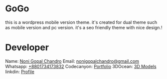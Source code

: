 # GoGo
this is a wordpress mobile version theme. it's created for dual theme such as mobile version and pc version. it's a seo friendly theme with nice design.!

# Developer
Name: [Noni Gopal Chandro](https://nonigopal.com/)
Email: [nonigopalchandro@gmail.com](mailto:nonigopalchandro@gmail.com)
Whatsapp: [+8801734173832](tel:+8801734173832)
Codecanyon: [Portfolio](https://codecanyon.net/user/devecity/portfolio)
3DOcean: [3D Models](https://3docean.net/user/devecity/portfolio)
linkdin: [Profile](https://www.linkedin.com/in/nonibd/)
